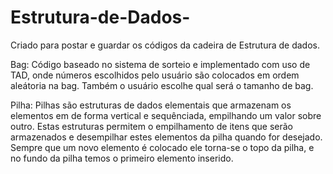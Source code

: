 # Estrutura-de-Dados-
Criado para postar e guardar os códigos da cadeira de Estrutura de dados.

Bag: Código baseado no sistema de sorteio e implementado com uso de TAD, onde números escolhidos pelo usuário são colocados em ordem aleátoria na bag.
Também o usuário escolhe qual será o tamanho de bag.

Pilha: Pilhas são estruturas de dados elementais que armazenam os elementos em de forma vertical e sequênciada, empilhando um valor sobre outro. Estas estruturas permitem o empilhamento de itens que serão armazenados e desempilhar estes elementos da pilha quando for desejado. Sempre que um novo elemento é colocado ele torna-se o topo da pilha, e no fundo da pilha temos o primeiro elemento inserido.
